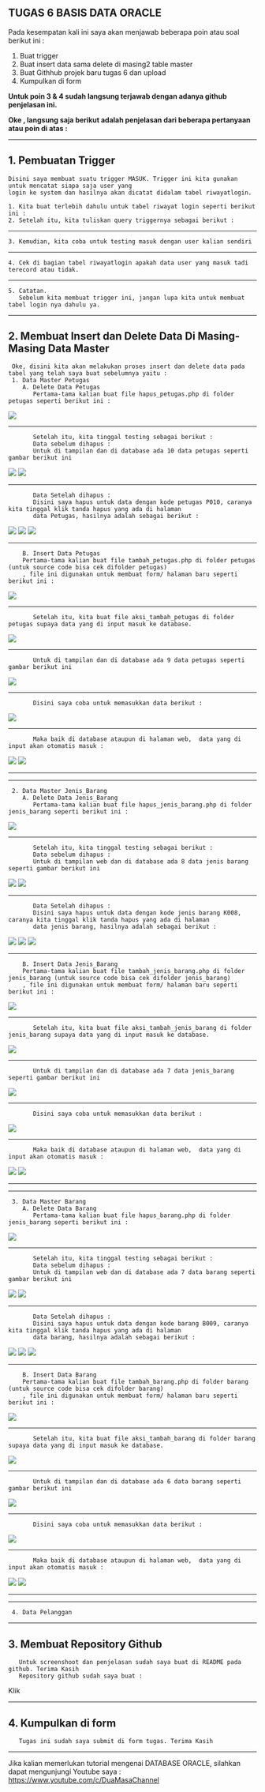 ## TUGAS 6 BASIS DATA ORACLE

   Pada kesempatan kali ini saya akan menjawab beberapa poin atau soal berikut ini :
   1.	Buat trigger
   2.	Buat insert data sama delete di masing2 table master
   3.	Buat Githhub projek baru tugas 6 dan upload
   4. Kumpulkan di form
 
   **Untuk poin 3 & 4 sudah langsung terjawab dengan adanya github penjelasan ini.**
   
   **Oke , langsung saja berikut adalah penjelasan dari beberapa pertanyaan atau poin di atas :**

-------------------------------------------------------------------------------------------
##  1. Pembuatan Trigger

    Disini saya membuat suatu trigger MASUK. Trigger ini kita gunakan untuk mencatat siapa saja user yang 
    login ke system dan hasilnya akan dicatat didalam tabel riwayatlogin.
    
    1. Kita buat terlebih dahulu untuk tabel riwayat login seperti berikut ini :
    2. Setelah itu, kita tuliskan query triggernya sebagai berikut :
    
-------------------------------------------------------------------------------------------
    3. Kemudian, kita coba untuk testing masuk dengan user kalian sendiri
   

-------------------------------------------------------------------------------------------
    4. Cek di bagian tabel riwayatlogin apakah data user yang masuk tadi terecord atau tidak.
  

-------------------------------------------------------------------------------------------
    5. Catatan.
       Sebelum kita membuat trigger ini, jangan lupa kita untuk membuat tabel login nya dahulu ya.


-------------------------------------------------------------------------------------------
##  2. Membuat Insert dan Delete Data Di Masing-Masing Data Master

     Oke, disini kita akan melakukan proses insert dan delete data pada tabel yang telah saya buat sebelumnya yaitu :
     1. Data Master Petugas
        A. Delete Data Petugas
           Pertama-tama kalian buat file hapus_petugas.php di folder petugas seperti berikut ini :         
   <img src= "https://user-images.githubusercontent.com/45529723/146665480-b80904d3-114a-40c2-8259-e81a4f1b66f9.PNG" />
   
-------------------------------------------------------------------------------------------           
           Setelah itu, kita tinggal testing sebagai berikut :
           Data sebelum dihapus : 
           Untuk di tampilan dan di database ada 10 data petugas seperti gambar berikut ini
   <img src= "https://user-images.githubusercontent.com/45529723/146676711-54ef2376-dedf-47b9-8375-83877aa0da28.PNG" />
   <img src= "https://user-images.githubusercontent.com/45529723/146676754-e18b9517-ab82-412a-a4c4-d34530cd4c65.PNG" />

-------------------------------------------------------------------------------------------
           Data Setelah dihapus :
           Disini saya hapus untuk data dengan kode petugas P010, caranya kita tinggal klik tanda hapus yang ada di halaman 
           data Petugas, hasilnya adalah sebagai berikut :
   <img src= "https://user-images.githubusercontent.com/45529723/146677002-4f84369b-8af8-43ab-9481-3e3d0ce52dad.PNG" />
   <img src= "https://user-images.githubusercontent.com/45529723/146677005-f56e378b-a205-4978-b908-c5829f9a64ff.PNG" />
   <img src= "https://user-images.githubusercontent.com/45529723/146677006-482088a5-9b8e-41a1-9722-b4008ae8ba61.PNG" />

-------------------------------------------------------------------------------------------
        B. Insert Data Petugas
        Pertama-tama kalian buat file tambah_petugas.php di folder petugas (untuk source code bisa cek difolder petugas)
        , file ini digunakan untuk membuat form/ halaman baru seperti berikut ini :         
   <img src= "https://user-images.githubusercontent.com/45529723/146679562-444bdbe7-aabd-42a7-8497-72357207fc8e.PNG" />
   
-------------------------------------------------------------------------------------------           
           Setelah itu, kita buat file aksi_tambah_petugas di folder petugas supaya data yang di input masuk ke database.
   <img src= "https://user-images.githubusercontent.com/45529723/146784604-c189f578-3603-497a-a520-1e1f36125252.PNG" />
  
-------------------------------------------------------------------------------------------  
           Untuk di tampilan dan di database ada 9 data petugas seperti gambar berikut ini
  <img src= "https://user-images.githubusercontent.com/45529723/146785330-d560435b-3d6a-4103-967e-2ef62cec7c73.PNG" />

-------------------------------------------------------------------------------------------  
           Disini saya coba untuk memasukkan data berikut :
   <img src= "https://user-images.githubusercontent.com/45529723/146785323-ce787798-22c3-4dde-8a7a-d0a261d3f09c.PNG" />
    
-------------------------------------------------------------------------------------------  
           Maka baik di database ataupun di halaman web,  data yang di input akan otomatis masuk :
   <img src= "https://user-images.githubusercontent.com/45529723/146786481-33316e69-60bb-4fc3-bc51-1c0b812b34c3.PNG" />
   <img src= "https://user-images.githubusercontent.com/45529723/146786490-99583d9d-4333-4630-806f-4d8c65f5b7aa.PNG" />

-------------------------------------------------------------------------------------------            
-------------------------------------------------------------------------------------------
     2. Data Master Jenis_Barang
        A. Delete Data Jenis_Barang
           Pertama-tama kalian buat file hapus_jenis_barang.php di folder jenis_barang seperti berikut ini :         
   <img src= "https://user-images.githubusercontent.com/45529723/146789862-6d79777e-13dd-4086-89f0-067b670dc100.PNG" />
   
-------------------------------------------------------------------------------------------           
           Setelah itu, kita tinggal testing sebagai berikut :
           Data sebelum dihapus : 
           Untuk di tampilan web dan di database ada 8 data jenis barang seperti gambar berikut ini
   <img src= "https://user-images.githubusercontent.com/45529723/146789869-59a29331-a7aa-4665-ba5a-f801088c7190.PNG" />
           <img src= "https://user-images.githubusercontent.com/45529723/146789872-0ac5e79d-334e-477e-bbc3-0695f6deccbc.PNG" />

-------------------------------------------------------------------------------------------
           Data Setelah dihapus :
           Disini saya hapus untuk data dengan kode jenis barang K008, caranya kita tinggal klik tanda hapus yang ada di halaman 
           data jenis barang, hasilnya adalah sebagai berikut :
   <img src= "https://user-images.githubusercontent.com/45529723/146789876-39fa044d-ee6b-4871-8743-f224462ae33c.PNG" />
   <img src= "https://user-images.githubusercontent.com/45529723/146789880-264d7fe6-58dc-40b7-98d1-79a8523f2bb1.PNG" />
   <img src= "https://user-images.githubusercontent.com/45529723/146789882-9429095b-b69f-4773-ac40-4cfe2a94f456.PNG" />

-------------------------------------------------------------------------------------------
        B. Insert Data Jenis_Barang
        Pertama-tama kalian buat file tambah_jenis_barang.php di folder jenis_barang (untuk source code bisa cek difolder jenis_barang)
        , file ini digunakan untuk membuat form/ halaman baru seperti berikut ini :         
   <img src= "https://user-images.githubusercontent.com/45529723/146809702-effa10e2-ad38-4880-b5bb-90df43149593.PNG" />
   
-------------------------------------------------------------------------------------------           
           Setelah itu, kita buat file aksi_tambah_jenis_barang di folder jenis_barang supaya data yang di input masuk ke database.
   <img src= "https://user-images.githubusercontent.com/45529723/146810130-9f1080ec-842a-4880-8166-571600c9c08f.PNG" />
  
-------------------------------------------------------------------------------------------  
           Untuk di tampilan dan di database ada 7 data jenis_barang seperti gambar berikut ini
  <img src= "https://user-images.githubusercontent.com/45529723/146809715-333a580d-d48b-48aa-906b-af6a5b2c9f7a.PNG" />

-------------------------------------------------------------------------------------------  
           Disini saya coba untuk memasukkan data berikut :
   <img src= "https://user-images.githubusercontent.com/45529723/146809718-d008ef6a-a3ca-45c6-9c4b-31dc57bb762e.PNG" />
    
-------------------------------------------------------------------------------------------  
           Maka baik di database ataupun di halaman web,  data yang di input akan otomatis masuk :
   <img src= "https://user-images.githubusercontent.com/45529723/146809722-341ea1f8-0791-43cf-8a4d-27188f88771b.PNG" />
   <img src= "https://user-images.githubusercontent.com/45529723/146809726-b6ae1c41-323d-43c7-b8b9-c64ef039919d.PNG" />
   
-------------------------------------------------------------------------------------------
-------------------------------------------------------------------------------------------
     3. Data Master Barang
        A. Delete Data Barang
           Pertama-tama kalian buat file hapus_barang.php di folder jenis_barang seperti berikut ini :         
   <img src= "https://user-images.githubusercontent.com/45529723/146812083-882d4fa4-819e-4692-8a18-3f99b5d670fc.PNG" />
   
-------------------------------------------------------------------------------------------           
           Setelah itu, kita tinggal testing sebagai berikut :
           Data sebelum dihapus : 
           Untuk di tampilan web dan di database ada 7 data barang seperti gambar berikut ini
   <img src= "https://user-images.githubusercontent.com/45529723/146812092-174fb032-d4a3-40ce-a8cc-314e63831f39.PNG" />
           <img src= "https://user-images.githubusercontent.com/45529723/146812096-9bcdfa03-8430-4bab-b298-679ee0dee175.PNG" />

-------------------------------------------------------------------------------------------
           Data Setelah dihapus :
           Disini saya hapus untuk data dengan kode barang B009, caranya kita tinggal klik tanda hapus yang ada di halaman 
           data barang, hasilnya adalah sebagai berikut :
   <img src= "https://user-images.githubusercontent.com/45529723/146812099-794092de-c6d3-4407-a915-e604b20ee530.PNG" />
   <img src= "https://user-images.githubusercontent.com/45529723/146812103-1b1e1272-bccf-47da-a9df-3e9082e6c941.PNG" />
   <img src= "https://user-images.githubusercontent.com/45529723/146812104-169203aa-bf30-4ec4-b87f-9a8ae21da8b1.PNG" />

-------------------------------------------------------------------------------------------
        B. Insert Data Barang
        Pertama-tama kalian buat file tambah_barang.php di folder barang (untuk source code bisa cek difolder barang)
        , file ini digunakan untuk membuat form/ halaman baru seperti berikut ini :         
   <img src= "https://user-images.githubusercontent.com/45529723/146813278-13e52150-9e0d-4aa4-bed3-02348daa2843.PNG" />
   
-------------------------------------------------------------------------------------------           
           Setelah itu, kita buat file aksi_tambah_barang di folder barang supaya data yang di input masuk ke database.
   <img src= "https://user-images.githubusercontent.com/45529723/146813283-c27026ae-a9fd-424a-8b0f-2dcca93d107c.PNG" />
  
-------------------------------------------------------------------------------------------  
           Untuk di tampilan dan di database ada 6 data barang seperti gambar berikut ini
  <img src= "https://user-images.githubusercontent.com/45529723/146813286-50a9a9a0-d11e-407a-894e-dae412fa3cf0.PNG" />

-------------------------------------------------------------------------------------------  
           Disini saya coba untuk memasukkan data berikut :
   <img src= "https://user-images.githubusercontent.com/45529723/146813288-b924ba91-0519-4ae5-a521-3b1fac9640cf.PNG" />
    
-------------------------------------------------------------------------------------------  
           Maka baik di database ataupun di halaman web,  data yang di input akan otomatis masuk :
   <img src= "https://user-images.githubusercontent.com/45529723/146813291-c2f9de62-0145-4cd6-98e9-c112388c4daa.PNG" />
   <img src= "https://user-images.githubusercontent.com/45529723/146813292-75df3948-2add-4e86-aa4b-0223c9c03e87.PNG" />
   
   
------------------------------------------------------------------------------------------- 
-------------------------------------------------------------------------------------------
     4. Data Pelanggan
 
-------------------------------------------------------------------------------------------



##  3. Membuat Repository Github
       Untuk screenshoot dan penjelasan sudah saya buat di README pada github. Terima Kasih
       Repository github sudah saya buat :
       
Klik 
       
       
       
-------------------------------------------------------------------------------------------            
##  4. Kumpulkan di form
       
       Tugas ini sudah saya submit di form tugas. Terima Kasih
       
 -------------------------------------------------------------------------------------------         
Jika kalian memerlukan tutorial mengenai DATABASE ORACLE, silahkan dapat mengunjungi Youtube saya :
 https://www.youtube.com/c/DuaMasaChannel



